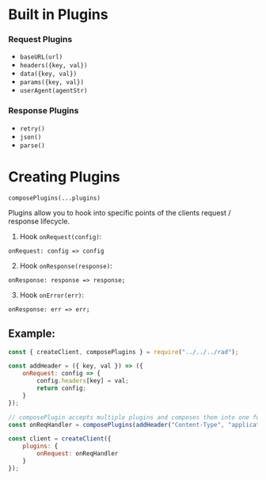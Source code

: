 # Built in Plugins

### Request Plugins

-   `baseURL(url)`
-   `headers({key, val})`
-   `data({key, val})`
-   `params({key, val})`
-   `userAgent(agentStr)`

### Response Plugins

-   `retry()`
-   `json()`
-   `parse()`

# Creating Plugins

`composePlugins(...plugins)`

Plugins allow you to hook into specific points of the clients request / response lifecycle.

1. Hook `onRequest(config)`:

`onRequest: config => config`

2. Hook `onResponse(response)`:

`onResponse: response => response;`

3. Hook `onError(err)`:

`onResponse: err => err;`

## Example:

```js
const { createClient, composePlugins } = require("../../../rad");

const addHeader = ({ key, val }) => ({
	onRequest: config => {
		config.headers[key] = val;
		return config;
	}
});

// composePlugin accepts multiple plugins and composes them into one function
const onReqHandler = composePlugins(addHeader("Content-Type", "application/json"));

const client = createClient({
	plugins: {
		onRequest: onReqHandler
	}
});
```
